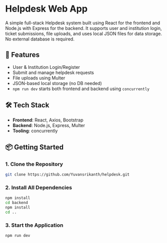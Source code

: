 # Helpdesk Web App

A simple full-stack Helpdesk system built using React for the frontend and Node.js with Express for the backend. It supports user and institution login, ticket submissions, file uploads, and uses local JSON files for data storage. No external database is required.

## 🚀 Features

- User & Institution Login/Register
- Submit and manage helpdesk requests
- File uploads using Multer
- JSON-based local storage (no DB needed)
- `npm run dev` starts both frontend and backend using `concurrently`

## 🛠 Tech Stack

- **Frontend**: React, Axios, Bootstrap
- **Backend**: Node.js, Express, Multer
- **Tooling**: concurrently

## 📦 Getting Started

### 1. Clone the Repository

```bash
git clone https://github.com/Yuvansrikanth/helpdesk.git
```
### 2. Install All Dependencies

```bash
npm install
cd backend
npm install
cd ..
```
### 3. Start the Application
```npm run dev```
